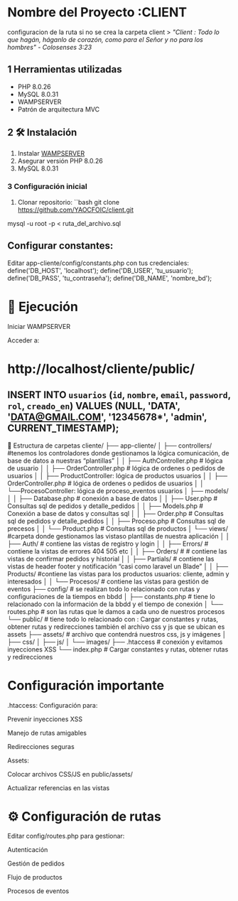 # Nombre del Proyecto :CLIENT
configuracion de la ruta si no se crea la carpeta client > 
*"Client : Todo lo que hagán, háganlo de corazón, como para el Señor y no para los hombres" - Colosenses 3:23*

## 1 Herramientas utilizadas
- PHP 8.0.26
- MySQL 8.0.31
- WAMPSERVER
- Patrón de arquitectura MVC

## 2 🛠 Instalación

1. Instalar [WAMPSERVER](https://www.wampserver.com/)
2. Asegurar versión PHP 8.0.26
3. MySQL 8.0.31

### 3 Configuración inicial
1. Clonar repositorio:
``bash
git clone https://github.com/YAOCFOIC/client.git

mysql -u root -p < ruta_del_archivo.sql

## Configurar constantes:
Editar app-cliente/config/constants.php con tus credenciales:
define('DB_HOST', 'localhost');
define('DB_USER', 'tu_usuario');
define('DB_PASS', 'tu_contraseña');
define('DB_NAME', 'nombre_bd');

# 🚀 Ejecución
Iniciar WAMPSERVER

Acceder a:
# http://localhost/cliente/public/
## INSERT INTO `usuarios` (`id`, `nombre`, `email`, `password`, `rol`, `creado_en`) VALUES (NULL, 'DATA', 'DATA@GMAIL.COM', '12345678*', 'admin', CURRENT_TIMESTAMP);
 📂 Estructura de carpetas
cliente/
├── app-cliente/
│   ├── controllers/ #tenemos los controladores donde gestionamos la lógica comunicación, de base de datos a nuestras “plantillas”
│   │   ├── AuthController.php # lógica de usuario
│   │   ├── OrderController.php # lógica de ordenes o pedidos de usuarios
│   │   ├── ProductController: lógica de productos usuarios
│   │   ├── OrderController.php # lógica de ordenes o pedidos de usuarios
│   │   └──ProcesoController: lógica de proceso_eventos usuarios
│   ├── models/
│   │   ├── Database.php # conexión a base de datos
│   │   ├── User.php # Consultas sql de pedidos y detalle_pedidos
│   │   ├── Models.php # Conexión a base de datos y consultas sql
│   │   ├── Order.php # Consultas sql de pedidos y detalle_pedidos
│   │   ├── Proceso.php # Consultas sql de precesos
│   │   └── Product.php # Consultas sql de productos
│   └── views/ #carpeta donde gestionamos las vistaso plantillas de nuestra aplicación 
│   │   ├── Auth/  # contiene las vistas de registro y login
│   │   ├── Errors/  # contiene la vistas de errores 404 505 etc
│   │   ├── Orders/ #  # contiene las vistas de confirmar pedidos y historial
│   │   ├── Partials/ # contiene las vistas de header footer y notificación “casi como laravel un Blade”
│   │   ├── Products/ #contiene las vistas para los productos usuarios: cliente, admin y interesados
│   │   └── Procesos/ # contiene las vistas para gestión de eventos
├── config/ # se realizan todo lo relacionado con rutas y configuraciones de la tiempos en bbdd 
│   ├── constants.php # tiene lo relacionado con la información de la bbdd y el tiempo de conexión 
│   └── routes.php # son las rutas que le damos a cada uno de nuestros procesos
└── public/ # tiene todo lo relacionado con : Cargar constantes y rutas, obtener rutas y redirecciones también el archivo css y js que se ubican es assets
    ├── assets/ # archivo que contendrá nuestros css, js y imágenes 
    │   ├── css/
    │   ├── js/
    │   └── images/
    ├── .htaccess # conexión y evitamos inyecciones XSS
    └── index.php # Cargar constantes y rutas, obtener rutas y redirecciones

 # Configuración importante
.htaccess: Configuración para:

Prevenir inyecciones XSS

Manejo de rutas amigables

Redirecciones seguras

Assets:

Colocar archivos CSS/JS en public/assets/

Actualizar referencias en las vistas

# ⚙️ Configuración de rutas
Editar config/routes.php para gestionar:

Autenticación

Gestión de pedidos

Flujo de productos

Procesos de eventos


